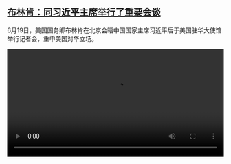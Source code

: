 <!--1687186026000-->
[布林肯：同习近平主席举行了重要会谈](https://www.dw.com/zh/%E5%B8%83%E6%9E%97%E8%82%AF%EF%BC%9A%E5%90%8C%E4%B9%A0%E8%BF%91%E5%B9%B3%E4%B8%BB%E5%B8%AD%E4%B8%BE%E8%A1%8C%E4%BA%86%E9%87%8D%E8%A6%81%E4%BC%9A%E8%B0%88/a-65961714)
------

<p>6月19日，美国国务卿布林肯在北京会晤中国国家主席习近平后于美国驻华大使馆举行记者会，重申美国对华立场。</small></p><video src="https://tvdownloaddw-a.akamaihd.net/dwtv_video/flv/vdt_zh/2023/bchi230619_001_blinken_01r_AVC_1280x720.mp4" controls style="width:100%"></video>
